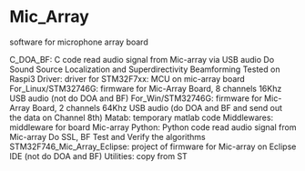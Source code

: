 # Mic_Array
software for microphone array board

C_DOA_BF: C code read audio signal from Mic-array via USB audio 
          Do Sound Source Localization and Superdirectivity Beamforming
          Tested on Raspi3
Driver: driver for STM32F7xx: MCU on mic-array board
For_Linux/STM32746G: firmware for Mic-Array Board, 8 channels 16Khz USB audio (not do DOA and BF)
For_Win/STM32746G: firmware for Mic-Array Board, 2 channels 64Khz USB audio (do DOA and BF and send out the data on Channel 8th)
Matab: temporary matlab code 
Middlewares: middleware for board Mic-array
Python: Python code read audio signal from Mic-array
        Do SSL, BF
        Test and Verify the algorithms
STM32F746_Mic_Array_Eclipse: project of firmware for Mic-array on Eclipse IDE (not do DOA and BF)
Utilities: copy from ST
